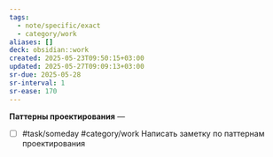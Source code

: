 ```yaml
---
tags:
  - note/specific/exact
  - category/work
aliases: []
deck: obsidian::work
created: 2025-05-23T09:50:15+03:00
updated: 2025-05-27T09:09:13+03:00
sr-due: 2025-05-28
sr-interval: 1
sr-ease: 170
---
```


**Паттерны проектирования**
—
- [ ] #task/someday #category/work Написать заметку по паттернам проектирования
